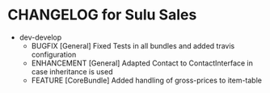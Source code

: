 CHANGELOG for Sulu Sales
========================

* dev-develop
    * BUGFIX      [General]       Fixed Tests in all bundles and added travis configuration
    * ENHANCEMENT [General]       Adapted Contact to ContactInterface in case inheritance
                                  is used
    * FEATURE     [CoreBundle]    Added handling of gross-prices to item-table
